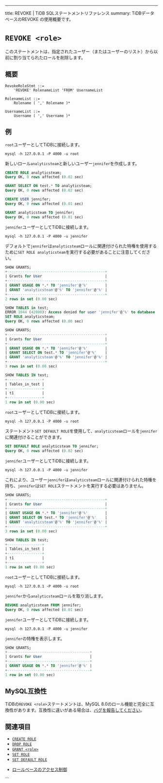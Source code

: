 ---
title: REVOKE <role> | TiDB SQLステートメントリファレンス
summary: TiDBデータベースのREVOKE <role>の使用概要です。

# `REVOKE <role>`

このステートメントは、指定されたユーザー（またはユーザーのリスト）から以前に割り当てられたロールを削除します。

## 概要

```ebnf+diagram
RevokeRoleStmt ::=
    'REVOKE' RolenameList 'FROM' UsernameList

RolenameList ::=
    Rolename ( ',' Rolename )*

UsernameList ::=
    Username ( ',' Username )*
```

## 例

`root`ユーザーとしてTiDBに接続します。

```shell
mysql -h 127.0.0.1 -P 4000 -u root
```

新しいロール`analyticsteam`と新しいユーザー`jennifer`を作成します。

```sql
CREATE ROLE analyticsteam;
Query OK, 0 rows affected (0.02 sec)

GRANT SELECT ON test.* TO analyticsteam;
Query OK, 0 rows affected (0.02 sec)

CREATE USER jennifer;
Query OK, 0 rows affected (0.01 sec)

GRANT analyticsteam TO jennifer;
Query OK, 0 rows affected (0.01 sec)
```

`jennifer`ユーザーとしてTiDBに接続します。

```shell
mysql -h 127.0.0.1 -P 4000 -u jennifer
```

デフォルトで`jennifer`は`analyticsteam`ロールに関連付けられた特権を使用するために`SET ROLE analyticsteam`を実行する必要があることに注意してください。

```sql
SHOW GRANTS;
+---------------------------------------------+
| Grants for User                             |
+---------------------------------------------+
| GRANT USAGE ON *.* TO 'jennifer'@'%'        |
| GRANT 'analyticsteam'@'%' TO 'jennifer'@'%' |
+---------------------------------------------+
2 rows in set (0.00 sec)

SHOW TABLES in test;
ERROR 1044 (42000): Access denied for user 'jennifer'@'%' to database 'test'
SET ROLE analyticsteam;
Query OK, 0 rows affected (0.00 sec)

SHOW GRANTS;
+---------------------------------------------+
| Grants for User                             |
+---------------------------------------------+
| GRANT USAGE ON *.* TO 'jennifer'@'%'        |
| GRANT SELECT ON test.* TO 'jennifer'@'%'    |
| GRANT 'analyticsteam'@'%' TO 'jennifer'@'%' |
+---------------------------------------------+
3 rows in set (0.00 sec)

SHOW TABLES IN test;
+----------------+
| Tables_in_test |
+----------------+
| t1             |
+----------------+
1 row in set (0.00 sec)
```

`root`ユーザーとしてTiDBに接続します。

```shell
mysql -h 127.0.0.1 -P 4000 -u root
```

ステートメント`SET DEFAULT ROLE`を使用して、`analyticsteam`ロールを`jennifer`に関連付けることができます。

```sql
SET DEFAULT ROLE analyticsteam TO jennifer;
Query OK, 0 rows affected (0.02 sec)
```

`jennifer`ユーザーとしてTiDBに接続します。

```shell
mysql -h 127.0.0.1 -P 4000 -u jennifer
```

これにより、ユーザー`jennifer`は`analyticsteam`ロールに関連付けられた特権を持ち、`jennifer`は`SET ROLE`ステートメントを実行する必要はありません。

```sql
SHOW GRANTS;
+---------------------------------------------+
| Grants for User                             |
+---------------------------------------------+
| GRANT USAGE ON *.* TO 'jennifer'@'%'        |
| GRANT SELECT ON test.* TO 'jennifer'@'%'    |
| GRANT 'analyticsteam'@'%' TO 'jennifer'@'%' |
+---------------------------------------------+
3 rows in set (0.00 sec)

SHOW TABLES IN test;
+----------------+
| Tables_in_test |
+----------------+
| t1             |
+----------------+
1 row in set (0.00 sec)
```

`root`ユーザーとしてTiDBに接続します。

```shell
mysql -h 127.0.0.1 -P 4000 -u root
```

`jennifer`から`analyticsteam`ロールを取り消します。

```sql
REVOKE analyticsteam FROM jennifer;
Query OK, 0 rows affected (0.01 sec)
```

`jennifer`ユーザーとしてTiDBに接続します。

```shell
mysql -h 127.0.0.1 -P 4000 -u jennifer
```

`jennifer`の特権を表示します。

```sql
SHOW GRANTS;
+--------------------------------------+
| Grants for User                      |
+--------------------------------------+
| GRANT USAGE ON *.* TO 'jennifer'@'%' |
+--------------------------------------+
1 row in set (0.00 sec)
```

## MySQL互換性

TiDBの`REVOKE <role>`ステートメントは、MySQL 8.0のロール機能と完全に互換性があります。互換性に違いがある場合は、[バグを報告してください](https://docs.pingcap.com/tidb/stable/support)。

## 関連項目

* [`CREATE ROLE`](/sql-statements/sql-statement-create-role.md)
* [`DROP ROLE`](/sql-statements/sql-statement-drop-role.md)
* [`GRANT <role>`](/sql-statements/sql-statement-grant-role.md)
* [`SET ROLE`](/sql-statements/sql-statement-set-role.md)
* [`SET DEFAULT ROLE`](/sql-statements/sql-statement-set-default-role.md)

<CustomContent platform="tidb">

* [ロールベースのアクセス制御](/role-based-access-control.md)

</CustomContent>
```
